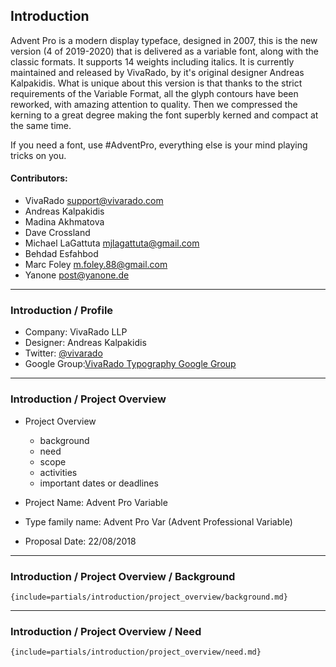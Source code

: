 ##  **Introduction**

Advent Pro is a modern display typeface, designed in 2007, this is the new version (4 of 2019-2020) that is delivered as a variable font, along with the classic formats. It supports 14 weights including italics. It is currently maintained and released by VivaRado, by it's original designer Andreas Kalpakidis. What is unique about this version is that thanks to the strict requirements of the Variable Format, all the glyph contours have been reworked, with amazing attention to quality. Then we compressed the kerning to a great degree making the font superbly kerned and compact at the same time.

If you need a font, use #AdventPro, everything else is your mind playing tricks on you.

#### Contributors:

*  VivaRado <support@vivarado.com>
*  Andreas Kalpakidis
*  Madina Akhmatova
*  Dave Crossland
*  Michael LaGattuta <mjlagattuta@gmail.com>
*  Behdad Esfahbod
*  Marc Foley <m.foley.88@gmail.com>
*  Yanone <post@yanone.de>

---

### **Introduction / Profile**

*   Company: VivaRado LLP
*   Designer: Andreas Kalpakidis
*   Twitter: [@vivarado](https://twitter.com/VivaRado)
*   Google Group:[VivaRado Typography Google Group](https://groups.google.com/a/vivarado.com/forum/#!forum/typography)


---


### **Introduction / Project Overview**

*  Project Overview
	*  background
	*  need
	*  scope
	*  activities
	*  important dates or deadlines

*   Project Name: Advent Pro Variable
*   Type family name: Advent Pro Var (Advent Professional Variable)
*   Proposal Date: 22/08/2018

---

### **Introduction / Project Overview / Background**

```{include=partials/introduction/project_overview/background.md}```

---

### **Introduction / Project Overview / Need**

```{include=partials/introduction/project_overview/need.md}```

